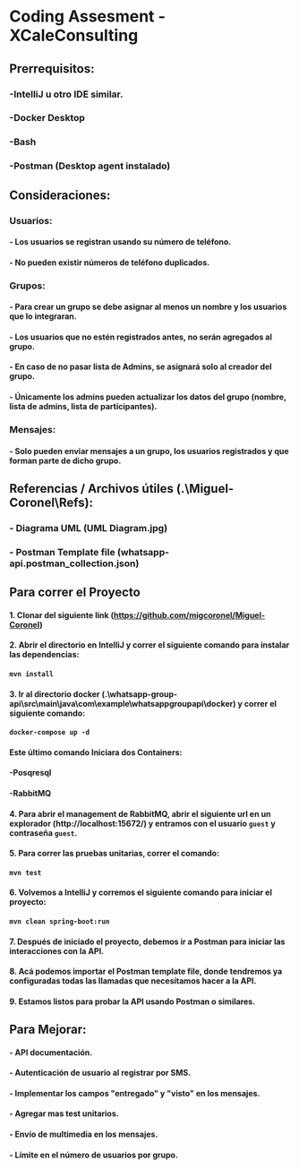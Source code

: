 # Coding Assesment  - XCaleConsulting

## Prerrequisitos:
###	-IntelliJ u otro IDE similar.
###	-Docker Desktop
###	-Bash
###	-Postman (Desktop agent instalado)



## Consideraciones:

### Usuarios:
#### - Los usuarios se registran usando su número de teléfono.
#### - No pueden existir números de teléfono duplicados.


### Grupos:
#### - Para crear un grupo se debe asignar al menos un nombre y los usuarios que lo integraran.
#### - Los usuarios que no estén registrados antes, no serán agregados al grupo.
#### - En caso de no pasar lista de Admins, se asignará solo al creador del grupo.
#### - Únicamente los admins pueden actualizar los datos del grupo (nombre, lista de admins, lista de participantes).


### Mensajes:
#### - Solo pueden enviar mensajes a un grupo, los usuarios registrados y que forman parte de dicho grupo.



## Referencias / Archivos útiles (.\Miguel-Coronel\Refs):

### 	- Diagrama UML (UML Diagram.jpg)
### 	- Postman Template file (whatsapp-api.postman_collection.json)



## Para correr el Proyecto

####	1. Clonar del siguiente link (https://github.com/migcoronel/Miguel-Coronel)

#### 2. Abrir el directorio en IntelliJ y correr el siguiente comando para instalar las dependencias:
####		`mvn install`

#### 3. Ir al directorio docker (.\whatsapp-group-api\src\main\java\com\example\whatsappgroupapi\docker) y correr el siguiente comando:
####		`docker-compose up -d`

####		Este último comando Iniciara dos Containers:
####			-Posqresql
####			-RabbitMQ

#### 4. Para abrir el management de RabbitMQ, abrir el siguiente url en un explorador (http://localhost:15672/) y entramos con el usuario `guest` y contraseña `guest`.

#### 5. Para correr las pruebas unitarias, correr el comando:
####		`mvn test`

#### 6. Volvemos a IntelliJ y corremos el siguiente comando para iniciar el proyecto:
####		`mvn clean spring-boot:run`

#### 7. Después de iniciado el proyecto, debemos ir a Postman para iniciar las interacciones con la API.

#### 8. Acá podemos importar el Postman template file, donde tendremos ya configuradas todas las llamadas que necesitamos hacer a la API.

#### 9. Estamos listos para probar la API usando Postman o similares.



## Para Mejorar:

#### - API documentación.
#### - Autenticación de usuario al registrar por SMS.
#### - Implementar los campos "entregado" y "visto" en los mensajes.
#### - Agregar mas test unitarios.
#### - Envío de multimedia en los mensajes.
#### - Límite en el número de usuarios por grupo.